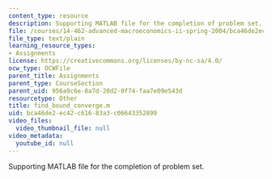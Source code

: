 ```yaml
---
content_type: resource
description: Supporting MATLAB file for the completion of problem set.
file: /courses/14-462-advanced-macroeconomics-ii-spring-2004/bca46de2ec42c61683a3c06643352899_find_bound_converge.m
file_type: text/plain
learning_resource_types:
- Assignments
license: https://creativecommons.org/licenses/by-nc-sa/4.0/
ocw_type: OCWFile
parent_title: Assignments
parent_type: CourseSection
parent_uid: 956a9c6e-8a7d-20d2-0f74-faa7e09e543d
resourcetype: Other
title: find_bound_converge.m
uid: bca46de2-ec42-c616-83a3-c06643352899
video_files:
  video_thumbnail_file: null
video_metadata:
  youtube_id: null
---
```

Supporting MATLAB file for the completion of problem set.